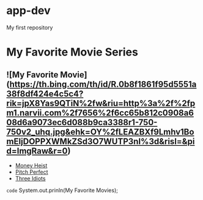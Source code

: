 # app-dev
My first repository

# My Favorite Movie Series
![My Favorite Movie] (https://th.bing.com/th/id/R.0b8f1861f95d5551a38f8df424e4c5c4?rik=jpX8Yas9QTiN%2fw&riu=http%3a%2f%2fpm1.narvii.com%2f7656%2f6cc65b812c0908a608d6a9073ec6d088b9ca3388r1-750-750v2_uhq.jpg&ehk=OY%2fLEAZBXf9Lmhv1BomEIjDOPPXWMkZSd3O7WUTP3nI%3d&risl=&pid=ImgRaw&r=0)
---
- [Money Heist](https://www.imdb.com/title/tt6468322/)
- [Pitch Perfect](https://www.imdb.com/title/tt1981677/?ref_=fn_al_tt_1)
- [Three Idiots](https://www.imdb.com/title/tt1187043/?ref_=nv_sr_srsg_0_tt_8_nm_0_q_three%2520idiots)

`code`
System.out.prinln(My Favorite Movies);




